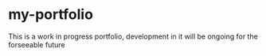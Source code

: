 # my-portfolio

This is a work in progress portfolio, development in it will be ongoing for the forseeable future